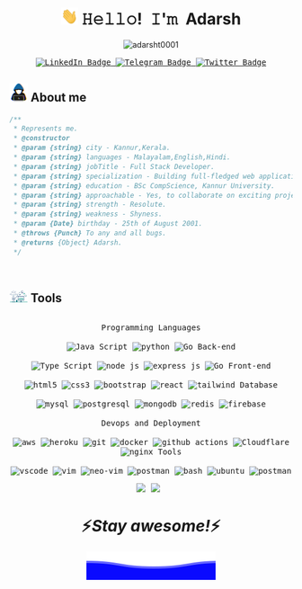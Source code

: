 <!-- Title -->
<h1 align="center" title="...and I'm happy to see you here :)"> 
<img src="https://raw.githubusercontent.com/adarsht0001/adarsht0001/main/images/wave.gif" width="30px" height="30px" /> 𝙷𝚎𝚕𝚕𝚘! 𝙸'𝚖 Adarsh
</h1>

<!-- Profile-Views -->
<p align="center">
<img src="https://komarev.com/ghpvc/?username=adarsht0001&style=for-the-badge&label=Visitors" alt="adarsht0001"/>
</p>

<!-- Socials -->
<p align="center">
<kbd>
  <a href="https://www.linkedin.com/in/adarsh-t-629bba255/">
    <img src="https://img.shields.io/badge/LinkedIn-blue?style=for-the-badge&logo=linkedin&logoColor=white" alt="LinkedIn Badge"/>
  </a>
  <a href="https://telegram.me/Someonewithoutabrain">
    <img src="https://img.shields.io/badge/Telegram-blue?style=for-the-badge&logo=Telegram&logoColor=white" alt="Telegram Badge"/>
  </a>
  <a href="https://twitter.com/AdarshT78011776">
    <img src="https://img.shields.io/badge/Twitter-blue?style=for-the-badge&logo=twitter&logoColor=white" alt="Twitter Badge"/>
  </a>
</kbd>
</p>


<!--- About me --->
## <img src = "https://raw.githubusercontent.com/adarsht0001/adarsht0001/main/images/aboutme.gif" width = 6.5%> About me

```js
/**
 * Represents me.
 * @constructor
 * @param {string} city - Kannur,Kerala.
 * @param {string} languages - Malayalam,English,Hindi.
 * @param {string} jobTitle - Full Stack Developer.
 * @param {string} specialization - Building full-fledged web applications.
 * @param {string} education - BSc CompScience, Kannur University.
 * @param {string} approachable - Yes, to collaborate on exciting projects, don't hesitate to react out.
 * @param {string} strength - Resolute.
 * @param {string} weakness - Shyness.
 * @param {Date} birthday - 25th of August 2001.
 * @throws {Punch} To any and all bugs.
 * @returns {Object} Adarsh.
 */
```
</div>

<br>


<!--- Tools --->
## <img src = "https://raw.githubusercontent.com/adarsht0001/adarsht0001/main/images/tools.gif" width = 6.5%> Tools

<div>
  <p style="display: inline-block;" align="center">
    <kbd>
      <kbd>Programming Languages</kbd>
      <br>
      <br>
      <img width="30px" alt="Java Script" title="Java Script" src="https://skillicons.dev/icons?i=js" /> 
      <img width="30px" alt="python" title="python" src="https://skillicons.dev/icons?i=python" /> 
      <img width="30px" alt="Go" title="Go" src="https://skillicons.dev/icons?i=go" /> 
    </kbd>
    <kbd>
      <kbd>Back-end</kbd>
      <br>
      <br>
      <img width="30px" alt="Type Script" title="Type Script" src="https://skillicons.dev/icons?i=ts" /> 
      <img width="30px" alt="node js" title="node js" src="https://skillicons.dev/icons?i=nodejs" />
      <img width="30px" alt="express js" title="express js" src="https://skillicons.dev/icons?i=express" />
      <img width="30px" alt="Go" title="Go" src="https://skillicons.dev/icons?i=go" />
    </kbd>
    <kbd>
      <kbd>Front-end</kbd>
      <br>
      <br>
      <img width="30px" alt="html5" title="html5" src="https://skillicons.dev/icons?i=html" /> 
      <img width="30px" alt="css3" title="css3" src="https://skillicons.dev/icons?i=css" /> 
      <img width="30px" alt="bootstrap" title="bootstrap" src="https://skillicons.dev/icons?i=bootstrap" /> 
      <img width="30px" alt="react" title="react" src="https://skillicons.dev/icons?i=react" />
      <img width="30px" alt="tailwind" title="tailwind" src="https://skillicons.dev/icons?i=tailwind" />          
    </kbd>
    <kbd>
      <kbd>Database</kbd>
      <br>
      <br>
      <img width="30px" alt="mysql" title="mysql" src="https://skillicons.dev/icons?i=mysql" />
      <img width="30px" alt="postgresql" title="postgresql" src="https://skillicons.dev/icons?i=postgres" />
      <img width="30px" alt="mongodb" title="mongodb" src="https://skillicons.dev/icons?i=mongodb" />
      <img width="30px" alt="redis" title="redis" src="https://skillicons.dev/icons?i=redis" />
      <img width="30px" alt="firebase" title="firebase" src="https://skillicons.dev/icons?i=firebase"/>
    </kbd>
    <br>
    <br>
    <kbd>
      <kbd>Devops and Deployment</kbd>
      <br>
      <br>
      <img width="30px" alt="aws" title="aws" src="https://skillicons.dev/icons?i=aws" />
      <img width="30px" alt="heroku" title="heroku" src="https://skillicons.dev/icons?i=heroku" />
      <img width="30px" alt="git" title="git" src="https://skillicons.dev/icons?i=git" />
      <img width="30px" alt="docker" title="docker" src="https://skillicons.dev/icons?i=docker" />
      <img width="30px" alt="github actions" title="github  actions" src="https://skillicons.dev/icons?i=githubactions" /> 
      <img width="30px" alt="Cloudflare" title="Cloudflare" src="https://skillicons.dev/icons?i=cloudflare" />
      <img width="30px" alt="nginx" title="nginx" src="https://skillicons.dev/icons?i=nginx" />
    </kbd>
    <kbd>
      <kbd>Tools</kbd>
      <br>
      <br>
      <img width="30px" alt="vscode" title="vscode" src="https://skillicons.dev/icons?i=vscode" />
      <img width="30px" alt="vim" title="vim" src="https://skillicons.dev/icons?i=vim" />
      <img width="30px" alt="neo-vim" title="neo-vim" src="https://skillicons.dev/icons?i=neovim" />
      <img width="30px" alt="postman" title="postman" src="https://skillicons.dev/icons?i=npm" />
      <img width="30px" alt="bash" title="bash" src="https://skillicons.dev/icons?i=bash" />
      <img width="30px" alt="ubuntu" title="ubuntu" src="https://skillicons.dev/icons?i=ubuntu" />
      <img width="30px" alt="postman" title="postman" src="https://skillicons.dev/icons?i=postman" />
    </kbd>
  </p>
</div>
<!-- 
## 💻 Front End:

<p align="center">
  <a href="https://skillicons.dev">
    <img src="https://skillicons.dev/icons?i=html,css,js,react,tailwind,bootstrap,vite,materialui,redux" />
  </a>
</p>

## 💻 Back End And Data Base:

<p align="center">
  <a href="https://skillicons.dev">
    <img src="https://skillicons.dev/icons?i=nodejs,express,ts,nextjs,mongodb,dynamodb,postgres,firebase,redis" />
  </a>
</p>

## 💻 Deployment and Tools:

<p align="center">
  <a href="https://skillicons.dev">
    <img src="https://skillicons.dev/icons?i=aws,vercel,githubactions,cloudflare,nginx,linux,bash,git,postman,vscode,figma" />
  </a>
</p>

<br/>
<br/> -->

<div style="display: flex; justify-content: center; flex-wrap: wrap; align-items:center">
    <img src="https://github-readme-stats.vercel.app/api?username=adarsht0001&theme=dark&hide_border=false&include_all_commits=false&count_private=false" style="margin-right: 10px;">
    <!-- <img src="https://github-readme-stats.vercel.app/api/top-langs/?username=adarsht0001&theme=dark&hide_border=false&include_all_commits=false&count_private=false&layout=compact"> -->
    <img src="https://github-readme-streak-stats.herokuapp.com/?user=adarsht0001&theme=dark&hide_border=false" style="margin-right: 10px;">
</div>
<h1 align='center'>⚡️<i>Stay awesome!</i>⚡️</h1>

<p align="center">
        <img src="https://raw.githubusercontent.com/adarsht0001/adarsht0001/main/images/Bottom.svg?token=GHSAT0AAAAAACBKGUJ3NJFIQPJFN2443AQOZBYPJCA" alt="Bottom" />
</p>
